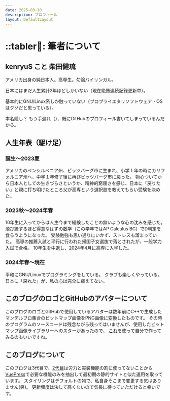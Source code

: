 ```yaml
---
date: 2025-03-10
description: プロフィール
layout: DefaultLayout
---
```


# ::tabler:pencil:: 筆者について

## kenryuS こと 柴田健琉

アメリカ出身の純日本人。高専生。勿論バイリンガル。

日本にはまだ人生累計2年ほどしかいない（現在絶賛連続記録更新中）。

基本的にGNU/Linux系しか触っていない（プロプライエタリソフトウェア・OSはクソだと思っている）。

本名隠し？ もう手遅れ（）、既にGitHubのプロフィール書いてしまっているんだから。

## 人生年表（駆け足）

### 誕生〜2023夏

アメリカのペンシルベニア州、ピッツバーグ市に生まれ、小学１年の時にカリフォルニア州へ、中学１年修了後に再びピッツバーグ市に戻った。
物心ついてから日本人としての生きづらさというか、精神的窮屈さを感じ、日本に「戻りたい」と親に打ち明けたところ父が高専という選択肢を教えてもらい受験を決めた。

### 2023秋〜2024年春

10年生に入ってからは人生今まで経験したことの無いような心の沈みを感じた。
飛び級するほど得意なはずの数学（この学年ではAP Calculus BC）でD判定を食らうようになった。
受験勉強も思い通りにいかず、ストレスも溜まっていた。
高専の推薦入試と平行に行われた帰国子女選抜で落とされたが、一般学力入試で合格。
10年生を中退し、2024年4月に高専に入学した。

### 2024年春〜現在

平和にGNU/Linuxでプログラミングをしている。
クラブも楽しくやっている。
日本に「戻れた」が、私の心は完全に瘉えてない。

## このブログのロゴとGitHubのアバターについて

このブログのロゴとGitHubで使用しているアバターは数年前にC++で生成したマンデルブロ集合のビットマップ画像をPNG画像に変換したものです。
その時のプログラムのソースコードは残念ながら残ってはいませんが、使用したビットマップ画像ライブラリーへのスターがあったので、
[これ](https://github.com/ArashPartow/bitmap)を使って自分で作ってみるのもいいですね。

## このブログについて

このブログは3代目で、[2代目](https://github.com/kenryuS/blog)は労力と実装機能の割に使ってないことから[VuePress](https://vuepress.vuejs.org/)で必要な機能のみを抽出して最初期の静的サイトと似た運用を取っています。
スタイリングはデフォルトの物で、私自身そこまで変更する気はありません(笑)。
更新頻度は決して高くないので気長に待っていただけると幸いです。
